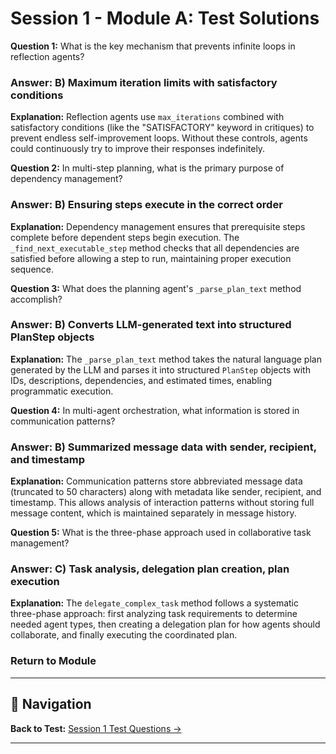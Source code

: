 # Session 1 - Module A: Test Solutions

**Question 1:** What is the key mechanism that prevents infinite loops in reflection agents?  

### Answer: B) Maximum iteration limits with satisfactory conditions

**Explanation:** Reflection agents use `max_iterations` combined with satisfactory conditions (like the "SATISFACTORY" keyword in critiques) to prevent endless self-improvement loops. Without these controls, agents could continuously try to improve their responses indefinitely.

**Question 2:** In multi-step planning, what is the primary purpose of dependency management?  

### Answer: B) Ensuring steps execute in the correct order

**Explanation:** Dependency management ensures that prerequisite steps complete before dependent steps begin execution. The `_find_next_executable_step` method checks that all dependencies are satisfied before allowing a step to run, maintaining proper execution sequence.

**Question 3:** What does the planning agent's `_parse_plan_text` method accomplish?  

### Answer: B) Converts LLM-generated text into structured PlanStep objects

**Explanation:** The `_parse_plan_text` method takes the natural language plan generated by the LLM and parses it into structured `PlanStep` objects with IDs, descriptions, dependencies, and estimated times, enabling programmatic execution.

**Question 4:** In multi-agent orchestration, what information is stored in communication patterns?  

### Answer: B) Summarized message data with sender, recipient, and timestamp

**Explanation:** Communication patterns store abbreviated message data (truncated to 50 characters) along with metadata like sender, recipient, and timestamp. This allows analysis of interaction patterns without storing full message content, which is maintained separately in message history.

**Question 5:** What is the three-phase approach used in collaborative task management?  

### Answer: C) Task analysis, delegation plan creation, plan execution

**Explanation:** The `delegate_complex_task` method follows a systematic three-phase approach: first analyzing task requirements to determine needed agent types, then creating a delegation plan for how agents should collaborate, and finally executing the coordinated plan.

### Return to Module

---

## 🧭 Navigation

**Back to Test:** [Session 1 Test Questions →](Session1_*.md#multiple-choice-test)

---
